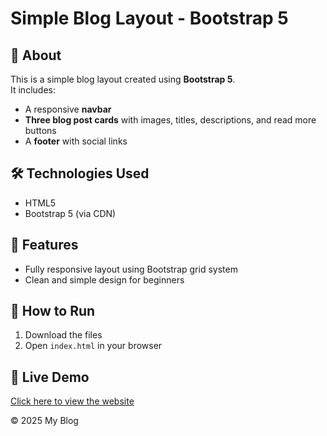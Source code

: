# Simple Blog Layout - Bootstrap 5

## 📌 About
This is a simple blog layout created using **Bootstrap 5**.  
It includes:
- A responsive **navbar**
- **Three blog post cards** with images, titles, descriptions, and read more buttons
- A **footer** with social links

## 🛠 Technologies Used
- HTML5
- Bootstrap 5 (via CDN)

## 📱 Features
- Fully responsive layout using Bootstrap grid system
- Clean and simple design for beginners

## 🚀 How to Run
1. Download the files
2. Open `index.html` in your browser

## 🚀 Live Demo
[Click here to view the website](https://ayushverma0508.github.io/Task-8_Blog-Layout/)

© 2025 My Blog
